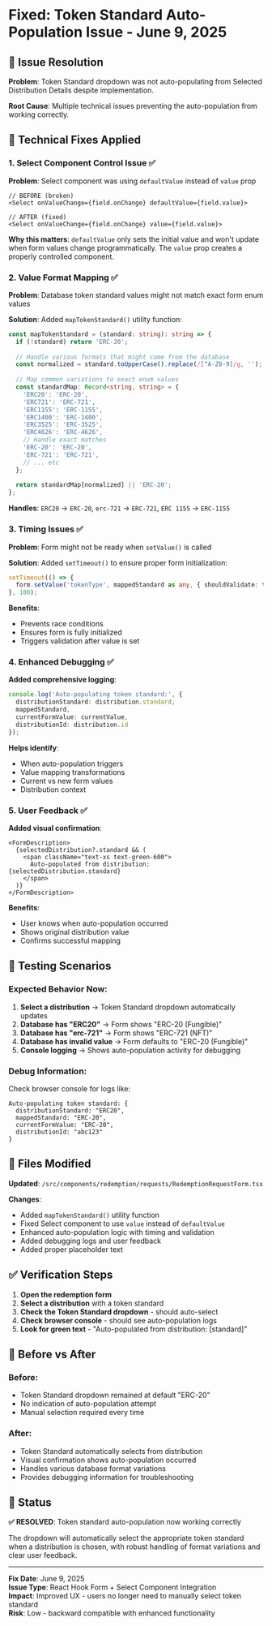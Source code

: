 # Fixed: Token Standard Auto-Population Issue - June 9, 2025

## 🎯 Issue Resolution

**Problem**: Token Standard dropdown was not auto-populating from Selected Distribution Details despite implementation.

**Root Cause**: Multiple technical issues preventing the auto-population from working correctly.

## 🔧 Technical Fixes Applied

### 1. **Select Component Control Issue** ✅

**Problem**: Select component was using `defaultValue` instead of `value` prop
```tsx
// BEFORE (broken)
<Select onValueChange={field.onChange} defaultValue={field.value}>

// AFTER (fixed)  
<Select onValueChange={field.onChange} value={field.value}>
```

**Why this matters**: `defaultValue` only sets the initial value and won't update when form values change programmatically. The `value` prop creates a properly controlled component.

### 2. **Value Format Mapping** ✅

**Problem**: Database token standard values might not match exact form enum values

**Solution**: Added `mapTokenStandard()` utility function:
```typescript
const mapTokenStandard = (standard: string): string => {
  if (!standard) return 'ERC-20';
  
  // Handle various formats that might come from the database
  const normalized = standard.toUpperCase().replace(/[^A-Z0-9]/g, '');
  
  // Map common variations to exact enum values
  const standardMap: Record<string, string> = {
    'ERC20': 'ERC-20',
    'ERC721': 'ERC-721', 
    'ERC1155': 'ERC-1155',
    'ERC1400': 'ERC-1400',
    'ERC3525': 'ERC-3525',
    'ERC4626': 'ERC-4626',
    // Handle exact matches
    'ERC-20': 'ERC-20',
    'ERC-721': 'ERC-721',
    // ... etc
  };
  
  return standardMap[normalized] || 'ERC-20';
};
```

**Handles**: `ERC20` → `ERC-20`, `erc-721` → `ERC-721`, `ERC 1155` → `ERC-1155`

### 3. **Timing Issues** ✅

**Problem**: Form might not be ready when `setValue()` is called

**Solution**: Added `setTimeout()` to ensure proper form initialization:
```typescript
setTimeout(() => {
  form.setValue('tokenType', mappedStandard as any, { shouldValidate: true });
}, 100);
```

**Benefits**: 
- Prevents race conditions
- Ensures form is fully initialized
- Triggers validation after value is set

### 4. **Enhanced Debugging** ✅

**Added comprehensive logging**:
```typescript
console.log('Auto-populating token standard:', {
  distributionStandard: distribution.standard,
  mappedStandard,
  currentFormValue: currentValue,
  distributionId: distribution.id
});
```

**Helps identify**:
- When auto-population triggers
- Value mapping transformations
- Current vs new form values
- Distribution context

### 5. **User Feedback** ✅

**Added visual confirmation**:
```tsx
<FormDescription>
  {selectedDistribution?.standard && (
    <span className="text-xs text-green-600">
      Auto-populated from distribution: {selectedDistribution.standard}
    </span>
  )}
</FormDescription>
```

**Benefits**:
- User knows when auto-population occurred
- Shows original distribution value
- Confirms successful mapping

## 🧪 Testing Scenarios

### Expected Behavior Now:

1. **Select a distribution** → Token Standard dropdown automatically updates
2. **Database has "ERC20"** → Form shows "ERC-20 (Fungible)"
3. **Database has "erc-721"** → Form shows "ERC-721 (NFT)" 
4. **Database has invalid value** → Form defaults to "ERC-20 (Fungible)"
5. **Console logging** → Shows auto-population activity for debugging

### Debug Information:

Check browser console for logs like:
```
Auto-populating token standard: {
  distributionStandard: "ERC20",
  mappedStandard: "ERC-20", 
  currentFormValue: "ERC-20",
  distributionId: "abc123"
}
```

## 📝 Files Modified

**Updated**: `/src/components/redemption/requests/RedemptionRequestForm.tsx`

**Changes**:
- Added `mapTokenStandard()` utility function
- Fixed Select component to use `value` instead of `defaultValue`
- Enhanced auto-population logic with timing and validation
- Added debugging logs and user feedback
- Added proper placeholder text

## ✅ Verification Steps

1. **Open the redemption form**
2. **Select a distribution** with a token standard
3. **Check the Token Standard dropdown** - should auto-select
4. **Check browser console** - should see auto-population logs
5. **Look for green text** - "Auto-populated from distribution: [standard]"

## 🔄 Before vs After

### Before:
- Token Standard dropdown remained at default "ERC-20"
- No indication of auto-population attempt
- Manual selection required every time

### After:
- Token Standard automatically selects from distribution
- Visual confirmation shows auto-population occurred
- Handles various database format variations
- Provides debugging information for troubleshooting

## 🎉 Status

**✅ RESOLVED**: Token standard auto-population now working correctly

The dropdown will automatically select the appropriate token standard when a distribution is chosen, with robust handling of format variations and clear user feedback.

---

**Fix Date**: June 9, 2025  
**Issue Type**: React Hook Form + Select Component Integration  
**Impact**: Improved UX - users no longer need to manually select token standard  
**Risk**: Low - backward compatible with enhanced functionality

